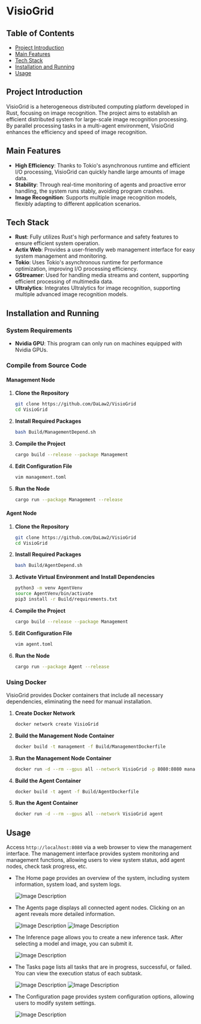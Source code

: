 # VisioGrid

## Table of Contents
- [Project Introduction](#project-introduction)
- [Main Features](#main-features)
- [Tech Stack](#tech-stack)
- [Installation and Running](#installation-and-running)
- [Usage](#usage)

## Project Introduction
VisioGrid is a heterogeneous distributed computing platform developed in Rust, focusing on image recognition. The project aims to establish an efficient distributed system for large-scale image recognition processing. By parallel processing tasks in a multi-agent environment, VisioGrid enhances the efficiency and speed of image recognition.

## Main Features
- **High Efficiency**: Thanks to Tokio's asynchronous runtime and efficient I/O processing, VisioGrid can quickly handle large amounts of image data.
- **Stability**: Through real-time monitoring of agents and proactive error handling, the system runs stably, avoiding program crashes.
- **Image Recognition**: Supports multiple image recognition models, flexibly adapting to different application scenarios.

## Tech Stack
- **Rust**: Fully utilizes Rust's high performance and safety features to ensure efficient system operation.
- **Actix Web**: Provides a user-friendly web management interface for easy system management and monitoring.
- **Tokio**: Uses Tokio's asynchronous runtime for performance optimization, improving I/O processing efficiency.
- **GStreamer**: Used for handling media streams and content, supporting efficient processing of multimedia data.
- **Ultralytics**: Integrates Ultralytics for image recognition, supporting multiple advanced image recognition models.

## Installation and Running

### System Requirements
- **Nvidia GPU**: This program can only run on machines equipped with Nvidia GPUs.

### Compile from Source Code

#### Management Node
1. **Clone the Repository**
    ```bash
    git clone https://github.com/DaLaw2/VisioGrid
    cd VisioGrid
    ```
2. **Install Required Packages**
    ```bash
    bash Build/ManagementDepend.sh
    ```
3. **Compile the Project**
    ```bash
    cargo build --release --package Management
    ```
4. **Edit Configuration File**
    ```bash
    vim management.toml
    ```
5. **Run the Node**
    ```bash
    cargo run --package Management --release
    ```

#### Agent Node

1. **Clone the Repository**
    ```bash
    git clone https://github.com/DaLaw2/VisioGrid
    cd VisioGrid
    ```
2. **Install Required Packages**
    ```bash
    bash Build/AgentDepend.sh
    ```
3. **Activate Virtual Environment and Install Dependencies**
    ```bash
    python3 -m venv AgentVenv
    source AgentVenv/bin/activate
    pip3 install -r Build/requirements.txt
    ```
4. **Compile the Project**
    ```bash
    cargo build --release --package Management
    ```
5. **Edit Configuration File**
    ```bash
    vim agent.toml
    ```
6. **Run the Node**
    ```bash
    cargo run --package Agent --release
    ```

### Using Docker
VisioGrid provides Docker containers that include all necessary dependencies, eliminating the need for manual installation.
1. **Create Docker Network** 
    ```bash
    docker network create VisioGrid
    ```
2. **Build the Management Node Container**
    ```bash
    docker build -t management -f Build/ManagementDockerfile
    ```
3. **Run the Management Node Container**
    ```bash
    docker run -d --rm --gpus all --network VisioGrid -p 8080:8080 management
    ```
4. **Build the Agent Container**
    ```bash
    docker build -t agent -f Build/AgentDockerfile
    ```
5. **Run the Agent Container**
    ```bash
    docker run -d --rm --gpus all --network VisioGrid agent
    ```

## Usage
Access `http://localhost:8080` via a web browser to view the management interface. The management interface provides system monitoring and management functions, allowing users to view system status, add agent nodes, check task progress, etc.
- The Home page provides an overview of the system, including system information, system load, and system logs.

  ![Image Description](GitHub/Home.png)
- The Agents page displays all connected agent nodes. Clicking on an agent reveals more detailed information.

  ![Image Description](GitHub/Agents-1.png)
  ![Image Description](GitHub/Agents-2.png)
- The Inference page allows you to create a new inference task. After selecting a model and image, you can submit it.

  ![Image Description](GitHub/Inference.png)
- The Tasks page lists all tasks that are in progress, successful, or failed. You can view the execution status of each subtask.

  ![Image Description](GitHub/Task-1.png)
  ![Image Description](GitHub/Task-2.png)
- The Configuration page provides system configuration options, allowing users to modify system settings.

  ![Image Description](GitHub/Config.png)
